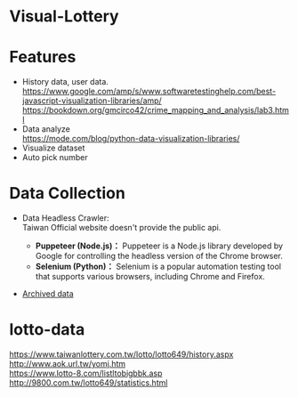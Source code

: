 # Visual-Lottery

# Features

- History data, user data. https://www.google.com/amp/s/www.softwaretestinghelp.com/best-javascript-visualization-libraries/amp/
  https://bookdown.org/gmcirco42/crime_mapping_and_analysis/lab3.html
- Data analyze  
  https://mode.com/blog/python-data-visualization-libraries/
- Visualize dataset
- Auto pick number

# Data Collection

- Data Headless Crawler:  
  Taiwan Official website doesn't provide the public api.

  - **Puppeteer (Node.js)：**
    Puppeteer is a Node.js library developed by Google for controlling the headless version of the Chrome browser.
  - **Selenium (Python)：**
    Selenium is a popular automation testing tool that supports various browsers, including Chrome and Firefox.

- [Archived data](http://www.aok.url.tw/yomj.htm)

# lotto-data

https://www.taiwanlottery.com.tw/lotto/lotto649/history.aspx  
http://www.aok.url.tw/yomj.htm  
https://www.lotto-8.com/listltobigbbk.asp  
http://9800.com.tw/lotto649/statistics.html
